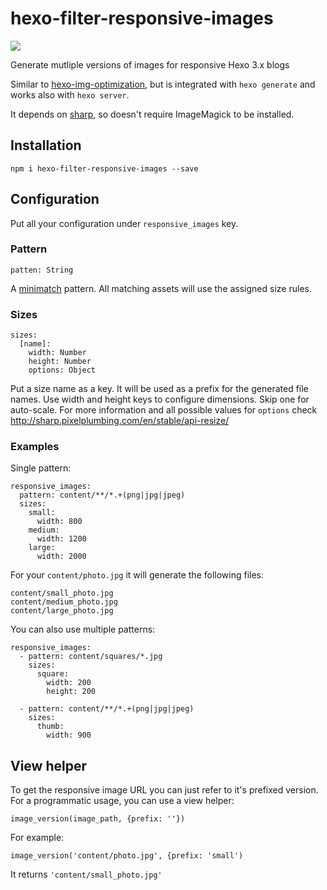 # hexo-filter-responsive-images

![](https://travis-ci.org/ertrzyiks/hexo-filter-responsive-images.svg?branch=master)

Generate mutliple versions of images for responsive Hexo 3.x blogs

Similar to [hexo-img-optimization](https://github.com/vkuznecovas/hexo-img-optimization), but is
integrated with `hexo generate` and works also with `hexo server`.

It depends on [sharp](https://github.com/lovell/sharp), so doesn't require ImageMagick to be installed.

## Installation

```
npm i hexo-filter-responsive-images --save
```

## Configuration

Put all your configuration under `responsive_images` key.

### Pattern
```
patten: String
```

A [minimatch](https://github.com/isaacs/minimatch) pattern. All matching assets will use the
assigned size rules.

### Sizes

```
sizes:
  [name]:
    width: Number
    height: Number
    options: Object
```

Put a size name as a key. It will be used as a prefix for the generated file names.
Use width and height keys to configure dimensions. Skip one for auto-scale.
For more information and all possible values for `options` check http://sharp.pixelplumbing.com/en/stable/api-resize/

### Examples

Single pattern:

```
responsive_images:
  pattern: content/**/*.+(png|jpg|jpeg)
  sizes:
    small:
      width: 800
    medium:
      width: 1200
    large:
      width: 2000
```

For your `content/photo.jpg` it will generate the following files:

```
content/small_photo.jpg
content/medium_photo.jpg
content/large_photo.jpg
```

You can also use multiple patterns:

```
responsive_images:
  - pattern: content/squares/*.jpg
    sizes:
      square:
        width: 200
        height: 200
        
  - pattern: content/**/*.+(png|jpg|jpeg)
    sizes:
      thumb:
        width: 900
```

## View helper

To get the responsive image URL you can just refer to it's prefixed version. 
For a programmatic usage, you can use a view helper:

```
image_version(image_path, {prefix: ''})
```

For example:

```
image_version('content/photo.jpg', {prefix: 'small') 
```

It returns `'content/small_photo.jpg'`
